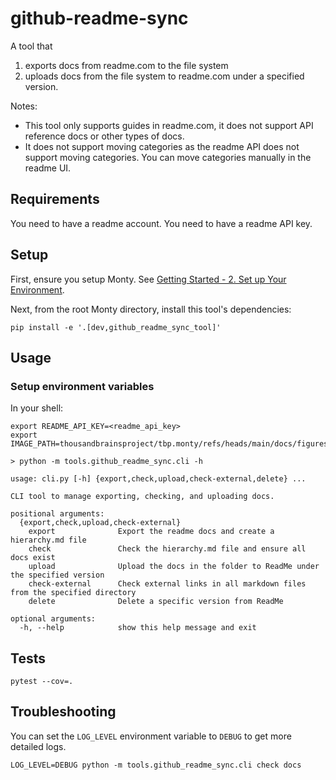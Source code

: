 # github-readme-sync

A tool that

1. exports docs from readme.com to the file system
2. uploads docs from the file system to readme.com under a specified version.

Notes:
- This tool only supports guides in readme.com, it does not support API reference docs or other types of docs.
- It does not support moving categories as the readme API does not support moving categories.  You can move categories manually in the readme UI.

## Requirements
You need to have a readme account.
You need to have a readme API key.

## Setup

First, ensure you setup Monty. See [Getting Started - 2. Set up Your Environment](https://thousandbrainsproject.readme.io/docs/getting-started#2-set-up-your-environment).

Next, from the root Monty directory, install this tool's dependencies:

```
pip install -e '.[dev,github_readme_sync_tool]'
```

## Usage

### Setup environment variables
In your shell:

```
export README_API_KEY=<readme_api_key>
export IMAGE_PATH=thousandbrainsproject/tbp.monty/refs/heads/main/docs/figures
```

```
> python -m tools.github_readme_sync.cli -h

usage: cli.py [-h] {export,check,upload,check-external,delete} ...

CLI tool to manage exporting, checking, and uploading docs.

positional arguments:
  {export,check,upload,check-external}
    export              Export the readme docs and create a hierarchy.md file
    check               Check the hierarchy.md file and ensure all docs exist
    upload              Upload the docs in the folder to ReadMe under the specified version
    check-external      Check external links in all markdown files from the specified directory
    delete              Delete a specific version from ReadMe

optional arguments:
  -h, --help            show this help message and exit
```

## Tests

```
pytest --cov=.
```


## Troubleshooting

You can set the `LOG_LEVEL` environment variable to `DEBUG` to get more detailed logs.

```
LOG_LEVEL=DEBUG python -m tools.github_readme_sync.cli check docs
```